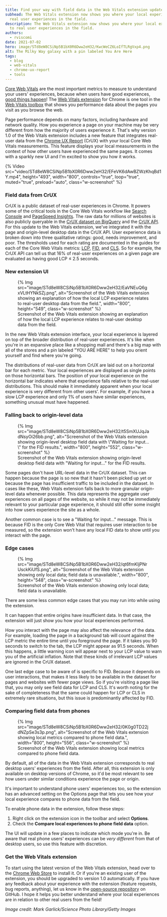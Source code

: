 ```yaml
---
title: Find your way with field data in the Web Vitals extension update
subhead: The Web Vitals extension now shows you where your local experiences are in relation to
  real user experiences in the field.
description: The Web Vitals extension now shows you where your local experiences are in relation
  to real user experiences in the field.
authors:
  - rviscomi
date: 2021-07-02
hero: image/STd8eW8CSiNp5B1bX0R6Dww2eH32/KwcWeCZ6LoIfTLRgVxp4.png
alt: The Milky Way galaxy with a pin labeled You Are Here
tags:
  - blog
  - web-vitals
  - chrome-ux-report
  - tools
---
```


[Core Web Vitals](/vitals) are the most important metrics to measure to
understand your users' experiences, because when users have good experiences,
[good things happen](https://wpostats.com/)! The [Web Vitals extension](https://chrome.google.com/webstore/detail/web-vitals/ahfhijdlegdabablpippeagghigmibma?hl=en)
for Chrome is one tool in the [Web Vitals toolbox](/vitals-tools/) that shows you 
performance data about the pages you visit as you browse the web. 

Page performance depends on many factors, including hardware and network quality. How
you experience a page on your machine may be very different from how the majority of users
experience it. That's why version 1.0 of the Web Vitals extension includes a new feature
that integrates real-user data from the [Chrome UX Report](/chrome-ux-report/) (CrUX) 
with your local Core Web Vitals measurements. This feature displays your local measurements
in the context of how other users have experienced the same pages. It comes with
a sparkly new UI and I'm excited to show you how it works.

{% Video
  src="video/STd8eW8CSiNp5B1bX0R6Dww2eH32/EFeVK6dAwBZWzKhqBd1Y.mp4",
  height="493",
  width="800",
  controls="true",
  loop="true",
  muted="true",
  preload="auto",
  class="w-screenshot"
%}

### Field data from CrUX

CrUX is a public dataset of real-user experiences in Chrome. It powers some of the critical tools
in the Core Web Vitals workflow like [Search Console](https://support.google.com/webmasters/answer/9205520#about_data)
and [PageSpeed Insights](https://developers.google.com/speed/docs/insights/v5/about#crux).
The raw data for millions of websites is also publicly queryable in the [CrUX dataset on BigQuery](/chrome-ux-report-bigquery)
and the [CrUX API](/chrome-ux-report-api). For this update to the Web Vitals
extension, we've integrated it with the page and origin-level desktop data in the CrUX API. User
experience data is broken down into three qualitative ratings: good, needs improvement, and poor.
The thresholds used for each rating are documented in the guides for each of the Core Web Vitals
metrics: [LCP](/lcp/#what-is-lcp), [FID](/fid/#what-is-fid), and
[CLS](/cls/#what-is-a-good-cls-score). So for example, the CrUX API can tell us that
16% of real-user experiences on a given page are evaluated as having good
<span style="white-space: nowrap;">LCP ≤ 2.5</span> seconds.

### New extension UI

<figure class="w-figure">
{% Img src="image/STd8eW8CSiNp5B1bX0R6Dww2eH32/EaVNEuQ6gxVLtHYNkSZj.png", alt="Screenshot of the
Web Vitals extension showing an explanation of how the local LCP experience relates to real-user
desktop data from the field.", width="800", height="549", class="w-screenshot" %}
  <figcaption class="w-figcaption">
    Screenshot of the Web Vitals extension showing an explanation of how the local LCP experience
    relates to real-user desktop data from the field.
  </figcaption>
</figure>

In the new Web Vitals extension interface, your local experience is layered on
top of the broader distribution of real-user experiences. It's like when you're in an expansive
place like a shopping mall and there's a big map with all of the stores and a pin labeled
"YOU ARE HERE" to help you orient yourself and find where you're going.

The distributions of real-user data from CrUX are laid out on a horizontal bar for each metric. 
Your local experiences are displayed as single points on those horizontal bars. The position of
your local experience on the horizontal bar indicates where that experience falls relative to the
real-user distributions. This should make it immediately apparent when your local
experience is very different from other users'. For example, if you have a slow LCP experience and
only 1% of users have similar experiences, something unusual must have happened.

### Falling back to origin-level data

<figure class="w-figure">
{% Img src="image/STd8eW8CSiNp5B1bX0R6Dww2eH32/t5SmXUJqJadNsyOi26bb.png", alt="Screenshot of the
Web Vitals extension showing origin-level desktop field data with \"Waiting for input…\" for the
FID results.", width="800", height="552", class="w-screenshot" %}
  <figcaption class="w-figcaption">
    Screenshot of the Web Vitals extension showing origin-level desktop field data with
    "Waiting for input…" for the FID results.
  </figcaption>
</figure>

Some pages don't have URL-level data in the CrUX dataset. This can happen
because the page is so new that it hasn't been picked up yet or because the page has insufficient
traffic to be included in the dataset. In cases like these, Web Vitals extension falls back to more
granular origin-level data whenever possible. This data represents the aggregate user experiences
on all pages of the website, so while it may not be immediately relevant to your particular page
experience, it should still offer some insight into how users experience the site as a whole.

Another common case is to see a "Waiting for input&hellip;" message. This is because FID is the only
Core Web Vital that requires user interaction to be measured, so the extension won't have any local FID data
to show until you interact with the page.

### Edge cases

<figure class="w-figure">
{% Img src="image/STd8eW8CSiNp5B1bX0R6Dww2eH32/qt6fmKIjPNrUsckKiUfS.png", alt="Screenshot of the
Web Vitals extension showing only local data; field data is unavailable.",
width="800", height="548", class="w-screenshot" %}
  <figcaption class="w-figcaption">
    Screenshot of the Web Vitals extension showing only local data; field data is unavailable.
  </figcaption>
</figure>

There are some less common edge cases that you may run into while using the extension. 

It can happen that entire origins have insufficient data. In that case, the extension will just show you
how your local experiences performed. 

How you interact with the page may also affect the relevance of the data. For example, loading the
page in a background tab will count against the LCP metric the entire time until you foreground the page. 
If it takes you 90 seconds to switch to the tab, the LCP might appear as 91.5 seconds. When this happens, a little
warning icon will appear next to your LCP value to warn you of the artificial inflation. Note that
these kinds of irrelevant LCP values are ignored in the CrUX dataset.

One last edge case to be aware of is specific to FID. Because it depends on user interactions, that makes it
less likely to be available in the dataset for pages and websites with fewer page views. So if you're
visiting a page like that, you may only see field data for LCP and CLS. It's worth noting for the
sake of completeness that the same could happen for LCP or CLS in extremely rare situations, but
this issue is predominantly affected by FID.

### Comparing field data from phones

<figure class="w-figure">
{% Img src="image/STd8eW8CSiNp5B1bX0R6Dww2eH32/0K0g0TD22jdNZpSe3s3p.png", alt="Screenshot of the
Web Vitals extension showing local metrics compared to phone field data.",
width="800", height="556", class="w-screenshot" %}
  <figcaption class="w-figcaption">
    Screenshot of the Web Vitals extension showing local metrics compared to phone field data.
  </figcaption>
</figure>

By default, all of the data in the Web Vitals extension corresponds to real desktop users'
experiences from the field. After all, this extension is only available on desktop versions of
Chrome, so it'd be most relevant to see how users under similar conditions experience the
page or origin.

It's important to understand phone users' experiences too, so the extension has an advanced setting on
the Options page that lets you see how your local experience compares to phone data from the field.

To enable phone data in the extension, follow these steps: 

1. Right click on the extension icon in the toolbar and select **Options**. 
2. Check the **Compare local experiences to phone field data** option. 

The UI will update in a few places to indicate which mode you're in. Be aware that real phone
users' experiences can be _very different_ from that of desktop users, so use this feature with discretion.

### Get the Web Vitals extension

To start using the latest version of the Web Vitals extension, head over to the
[Chrome Web Store](https://chrome.google.com/webstore/detail/web-vitals/ahfhijdlegdabablpippeagghigmibma?hl=en)
to install it. Or if you're an existing user of the extension, you should be upgraded to
version 1.0 automatically. If you have any feedback about your experience with the extension
(feature requests, bug reports, anything), let us know in the
[open-source repository](https://github.com/GoogleChrome/web-vitals-extension) on GitHub.
I hope it helps you better understand where your local experiences are in relation to other
real users from the field!

_Image credit: Mark Garlick/Science Photo Library/Getty Images_
